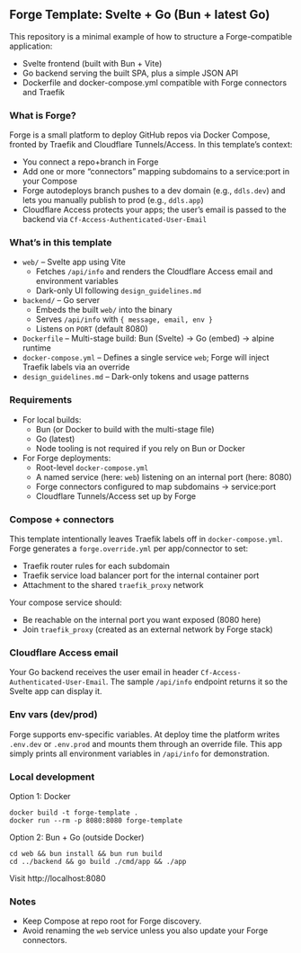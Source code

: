 ## Forge Template: Svelte + Go (Bun + latest Go)

This repository is a minimal example of how to structure a Forge-compatible application:

- Svelte frontend (built with Bun + Vite)
- Go backend serving the built SPA, plus a simple JSON API
- Dockerfile and docker-compose.yml compatible with Forge connectors and Traefik

### What is Forge?

Forge is a small platform to deploy GitHub repos via Docker Compose, fronted by Traefik and Cloudflare Tunnels/Access. In this template’s context:

- You connect a repo+branch in Forge
- Add one or more “connectors” mapping subdomains to a service:port in your Compose
- Forge autodeploys branch pushes to a dev domain (e.g., `ddls.dev`) and lets you manually publish to prod (e.g., `ddls.app`)
- Cloudflare Access protects your apps; the user’s email is passed to the backend via `Cf-Access-Authenticated-User-Email`

### What’s in this template

- `web/` – Svelte app using Vite
  - Fetches `/api/info` and renders the Cloudflare Access email and environment variables
  - Dark-only UI following `design_guidelines.md`
- `backend/` – Go server
  - Embeds the built `web/` into the binary
  - Serves `/api/info` with `{ message, email, env }`
  - Listens on `PORT` (default 8080)
- `Dockerfile` – Multi-stage build: Bun (Svelte) → Go (embed) → alpine runtime
- `docker-compose.yml` – Defines a single service `web`; Forge will inject Traefik labels via an override
- `design_guidelines.md` – Dark-only tokens and usage patterns

### Requirements

- For local builds:
  - Bun (or Docker to build with the multi-stage file)
  - Go (latest)
  - Node tooling is not required if you rely on Bun or Docker
- For Forge deployments:
  - Root-level `docker-compose.yml`
  - A named service (here: `web`) listening on an internal port (here: 8080)
  - Forge connectors configured to map subdomains → service:port
  - Cloudflare Tunnels/Access set up by Forge

### Compose + connectors

This template intentionally leaves Traefik labels off in `docker-compose.yml`. Forge generates a `forge.override.yml` per app/connector to set:

- Traefik router rules for each subdomain
- Traefik service load balancer port for the internal container port
- Attachment to the shared `traefik_proxy` network

Your compose service should:

- Be reachable on the internal port you want exposed (8080 here)
- Join `traefik_proxy` (created as an external network by Forge stack)

### Cloudflare Access email

Your Go backend receives the user email in header `Cf-Access-Authenticated-User-Email`. The sample `/api/info` endpoint returns it so the Svelte app can display it.

### Env vars (dev/prod)

Forge supports env-specific variables. At deploy time the platform writes `.env.dev` or `.env.prod` and mounts them through an override file. This app simply prints all environment variables in `/api/info` for demonstration.

### Local development

Option 1: Docker

```
docker build -t forge-template .
docker run --rm -p 8080:8080 forge-template
```

Option 2: Bun + Go (outside Docker)

```
cd web && bun install && bun run build
cd ../backend && go build ./cmd/app && ./app
```

Visit http://localhost:8080

### Notes

- Keep Compose at repo root for Forge discovery.
- Avoid renaming the `web` service unless you also update your Forge connectors.


